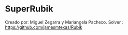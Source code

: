 # SuperRubik
Creado por: Miguel Zegarra y Mariangela Pacheco. 
Solver : https://github.com/jamesmtexas/Rubik
